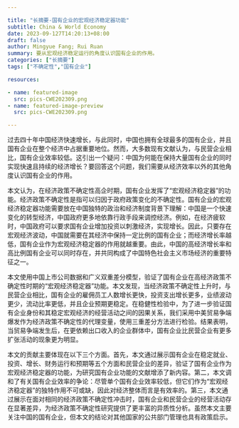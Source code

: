 ```yaml
---

title: "长摘要-国有企业的宏观经济稳定器功能"
subtitle: China & World Economy
date: 2023-09-127T14:20:13+08:00
draft: false
author: Mingyue Fang; Rui Ruan
summary: 要从宏观经济稳定运行的角度认识国有企业的作用。
categories: ["长摘要"]
tags: ["不确定性","国有企业"]

resources:

- name: featured-image
  src: pics-CWE202309.png
- name: featured-image-preview
  src: pics-CWE202309.png

---
```


<style>
</style>

过去四十年中国经济快速增长，与此同时，中国也拥有全球最多的国有企业，并且国有企业在整个经济中占据重要地位。然而，大多数现有文献认为，与民营企业相比，国有企业效率较低。这引出一个疑问：中国为何能在保持大量国有企业的同时实现快速且持续的经济增长？要回答这个问题，我们需要从经济效率以外的其他角度认识国有企业的作用。

本文认为，在经济政策不确定性高企时期，国有企业发挥了“宏观经济稳定器”的功能。经济政策不确定性是指可以归因于政府政策变化的不确定性。国有企业的宏观经济稳定器功能需要放在中国独特的政治和经济制度背景下理解：中国是一个快速变化的转型经济，中国政府更多地依靠行政手段来调控经济。例如，在经济疲软时，中国政府可以要求国有企业增加投资以刺激经济，实现增长。因此，只要存在宏观经济波动，中国就需要在其经济中保持一定比例的国有企业；而经济增长率越低，国有企业作为宏观经济稳定器的作用就越重要。由此，中国的高经济增长率和高比例国有企业可以同时存在，并共同构成了中国特色社会主义市场经济的重要特征之一。

本文使用中国上市公司数据和广义双重差分模型，验证了国有企业在高经济政策不确定性时期的“宏观经济稳定器”功能。本文发现，当经济政策不确定性上升时，与民营企业相比，国有企业的雇佣员工人数增长更快，投资支出增长更多，业绩波动更少，流动比率更低，并且企业预期更稳定。在稳健性检验中，为了进一步验证国有企业身份和其稳定宏观经济的经营活动之间的因果关系，我们采用中美贸易争端爆发作为经济政策不确定性的代理变量，使用三重差分方法进行检验。结果表明，当贸易争端发生后，在更依赖出口收入的企业群体中，国有企业比民营企业有更多扩张活动的现象更为明显。

本文的贡献主要体现在以下三个方面。首先，本文通过展示国有企业在稳定就业、投资、增长、财务运行和预期等五个方面和民营企业的差异，验证了国有企业作为宏观经济稳定器的功能，为研究国有企业功能的文献增添了新内容。第二，本文调和了有关国有企业效率的争论：尽管单个国有企业效率较低，但它们作为“宏观经济稳定器”的独特作用不可或缺，因此对经济整体而言是有效率的。第三，本文通过展示在面对相同的经济政策不确定性冲击时，国有企业和民营企业的经营活动存在显著差异，为经济政策不确定性研究提供了更丰富的异质性分析。虽然本文主要关注中国的国有企业，但本文的结论对其他国家的公共部门管理也具有政策启示。
